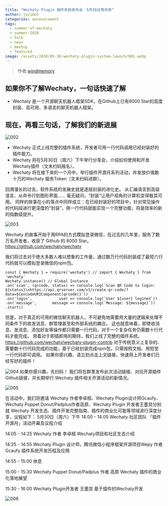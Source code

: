```yaml
---
title: "Wechaty Plugin 插件系统发布会：5月30日等你来"
author: juzibot
categories: announcement
tags:
  - summer-of-wechaty
  - summer-2020
  - talk
  - news
  - meetup
  - featured
image: /assets/2020/05-30-wechaty-plugin-system-launch/001.webp
---
```


> 作者:[windmemory](https://github.com/juzibot)

## 如果你不了解Wechaty，一句话快速了解

- Wechaty 是一个开源聊天机器人框架SDK，在Github上已有8000 Star的高度封装、高可用、多语言的聊天机器人框架。

## 现在，再看三句话，了解我们的新进展

![002](/assets/2020/05-30-wechaty-plugin-system-launch/002.webp)

- Wechaty 正式上线完整的插件系统，开发者可用一行代码调用已经封装好的插件能力。
- Wechaty 将在5月30日（周六）下午举行分享会，介绍如何使用和开发Wechaty插件（文末扫码报名）。
- Wechaty 将在接下来的一个月中，举行插件开源月系列活动，并发放价值数十万的Wechaty 服务Token（文末扫码进群）。

回溯漫长的过去，软件系统的发展史就是逐层封装的进化史。
从汇编语言到高级语言、从命令行到图形界面……
毫无疑问，“封装”让用户视角的计算机变得极其可用。
同样的故事在小的落点中同样成立：在已经封装好的项目中，针对常见操作的代码段进行更深度的“封装”，用一行代码就能实现一个完整功能，将是效率的新的指数级提升。

![003](/assets/2020/05-30-wechaty-plugin-system-launch/003.webp)

Wechaty 的故事开始于用RPA的方式模拟登录微信，在过去的几年里，服务了数万名开发者，收获了 Github 的 8000 Star。
<https://github.com/wechaty/wechaty>

我们将过去对于绝大多数人难以想象的工作量，通过数万行代码封装成了最短六行代码就可以模拟登录微信的npm包。
```
const { Wechaty } = require('wechaty') // import { Wechaty } from 'wechaty'
Wechaty.instance() // Global Instance
.on('scan', (qrcode, status) => console.log(`Scan QR Code to login: ${status}\nhttps://api.qrserver.com/v1/create-qr-code/?data=${encodeURIComponent(qrcode)}`))
.on('login',            user => console.log(`User ${user} logined`))
.on('message',       message => console.log(`Message: ${message}`))
.start()
```
但是，对于真正的可用的微信聊天机器人，不可避免地需要用大量的逻辑来处理不同条件下的收发消息、群管理甚至和外部系统的耦合。
这也就意味着，即使收消息、发消息、添加好友等操作都只需要一行代码，对于一个复杂任务仍需数十行代码才能完成。
带着对于即插即用的期待，我们上线了完整的插件系统。
<https://github.com/wechaty/wechaty-plugin-contrib>
对于传统意义上复杂的、需要数十行代码完成的功能，基于已经封装完成npm包，只需按照文档、用短至一行代码即可调用。
如果你感兴趣，请立刻点击上文链接，快速用上开发者们已经写好的插件！

![004](/assets/2020/05-30-wechaty-plugin-system-launch/004.webp)
如果你感兴趣，先扫码！
我们将在群里发布此次活动链接、对应开源插件Github链接，并长期举行 Wechaty 插件相关开源活动的新情况。

![005](/assets/2020/05-30-wechaty-plugin-system-launch/005.webp)

在活动中，我们将邀请 Wechaty 作者李卓桓、Wechaty Plugin设计师Gcaufy、Wechaty Puppet Donut/Padplus作者高原、Wechaty Plugin 开发者王墨炱分别就 Wechaty 开发生态、插件开发完整指南、插件的商业化可能等领域进行深度分享，议程如下：
5月30日（周六）下午
14:00 - 14:05 Wechaty 社区团队 「插件开源月」活动开幕及议程介绍

14:05 - 14:25 Wechaty 作者 李卓桓 Wechaty项目和社区生态介绍

14:25 - 14:55 Wechaty Plugin 设计师，腾讯微信小程序框架开源项目Wepy 作者 Gcaufy 插件系统开发历程及应用

14:55 - 15:00 休息

15:00 - 15:30 Wechaty Puppet Donut/Padplus 作者 高原 Wechaty 插件的商业化落地展望

15:30 - 16:00 Wechaty Plugin开发者 王墨炱 基于插件的Wechaty开发

![006](/assets/2020/05-30-wechaty-plugin-system-launch/006.webp)
